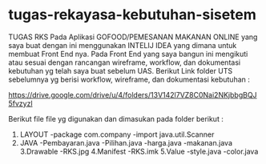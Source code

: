 # tugas-rekayasa-kebutuhan-sisetem
TUGAS RKS
Pada Aplikasi GOFOOD/PEMESANAN MAKANAN ONLINE yang saya buat dengan ini menggunakan INTELIJ IDEA yang dimana untuk membuat Front End nya. Pada Front End yang saya bangun ini mengikuti atau sesuai dengan rancangan wireframe, workflow, dan dokumentasi kebutuhan yg telah saya buat sebelum UAS. Berikut Link folder UTS sebelumnya yg berisi workflow, wireframe, dan dokumentasi kebutuhan :

https://drive.google.com/drive/u/4/folders/13V142l7VZ8C0Nai2NKjbbgBQJ5fvzyzl

Berikut file file yg digunakan dan dimasukan pada folder berikut :
1. LAYOUT
 -package com.company
 -import java.util.Scanner
2. JAVA
 -Pembayaran.java
 -Pilihan.java
 -harga.java
 -makanan.java
3.Drawable 
 -RKS.jpg
4.Manifest
 -RKS.imk
5.Value
 -style.java
 -color.java



